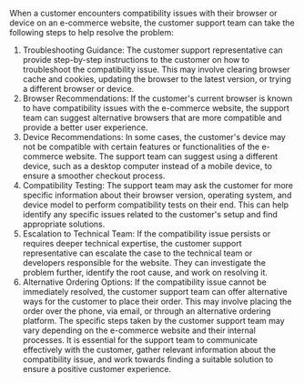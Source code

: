 When a customer encounters compatibility issues with their browser or device on an e-commerce website, the customer support team can take the following steps to help resolve the problem:
1. Troubleshooting Guidance: The customer support representative can provide step-by-step instructions to the customer on how to troubleshoot the compatibility issue. This may involve clearing browser cache and cookies, updating the browser to the latest version, or trying a different browser or device.
2. Browser Recommendations: If the customer's current browser is known to have compatibility issues with the e-commerce website, the support team can suggest alternative browsers that are more compatible and provide a better user experience.
3. Device Recommendations: In some cases, the customer's device may not be compatible with certain features or functionalities of the e-commerce website. The support team can suggest using a different device, such as a desktop computer instead of a mobile device, to ensure a smoother checkout process.
4. Compatibility Testing: The support team may ask the customer for more specific information about their browser version, operating system, and device model to perform compatibility tests on their end. This can help identify any specific issues related to the customer's setup and find appropriate solutions.
5. Escalation to Technical Team: If the compatibility issue persists or requires deeper technical expertise, the customer support representative can escalate the case to the technical team or developers responsible for the website. They can investigate the problem further, identify the root cause, and work on resolving it.
6. Alternative Ordering Options: If the compatibility issue cannot be immediately resolved, the customer support team can offer alternative ways for the customer to place their order. This may involve placing the order over the phone, via email, or through an alternative ordering platform.
The specific steps taken by the customer support team may vary depending on the e-commerce website and their internal processes. It is essential for the support team to communicate effectively with the customer, gather relevant information about the compatibility issue, and work towards finding a suitable solution to ensure a positive customer experience.
